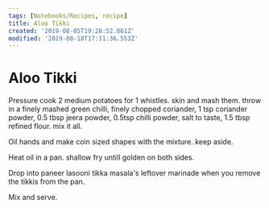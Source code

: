 ```yaml
---
tags: [Notebooks/Recipes, recipe]
title: Aloo Tikki
created: '2019-08-05T19:28:52.861Z'
modified: '2019-08-18T17:11:36.553Z'
---
```


# Aloo Tikki

Pressure cook 2 medium potatoes for 1 whistles. skin and mash them. throw in a finely mashed green chilli, finely chopped coriander, 1 tsp coriander powder, 0.5 tbsp jeera powder, 0.5tsp chilli powder, salt to taste, 1.5 tbsp refined flour. mix it all.

Oil hands and make coin sized shapes with the mixture. keep aside.

Heat oil in a pan. shallow fry untill golden on both sides. 

Drop into paneer lasooni tikka masala's leftover marinade when you remove the tikkis from the pan.

Mix and serve.
